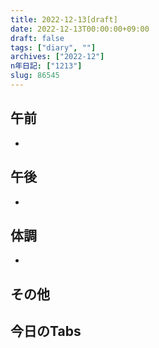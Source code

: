 ```yaml
---
title: 2022-12-13[draft]
date: 2022-12-13T00:00:00+09:00
draft: false
tags: ["diary", ""]
archives: ["2022-12"]
n年日記: ["1213"]
slug: 86545
---
```

## 午前
- 
## 午後
- 
## 体調
- 
## その他
## 今日のTabs